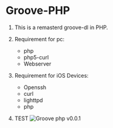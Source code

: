 # Groove-PHP

1. This is a remasterd groove-dl in PHP.
2. Requirement for pc:
   * php 
   * php5-curl
   * Webserver
3. Requirement for iOS Devices:
   * Openssh
   * curl
   * lighttpd
   * php

4. TEST
![Groove php v0.0.1](https://github.com/unconed/TermKit/raw/master/Mockups/Shot-0.3.png)
